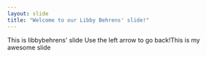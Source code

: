 ```yaml
---
layout: slide
title: "Welcome to our Libby Behrens' slide!"
---
```

This is libbybehrens' slide
Use the left arrow to go back!This is my awesome slide
